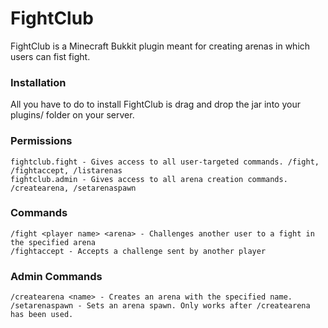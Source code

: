 # FightClub
FightClub is a Minecraft Bukkit plugin meant for creating arenas in which users can fist fight.

### Installation
All you have to do to install FightClub is drag and drop the jar into your plugins/ folder on your server.

### Permissions
    fightclub.fight - Gives access to all user-targeted commands. /fight, /fightaccept, /listarenas
    fightclub.admin - Gives access to all arena creation commands. /createarena, /setarenaspawn

### Commands
    /fight <player name> <arena> - Challenges another user to a fight in the specified arena
    /fightaccept - Accepts a challenge sent by another player

### Admin Commands
    /createarena <name> - Creates an arena with the specified name.
    /setarenaspawn - Sets an arena spawn. Only works after /createarena has been used.